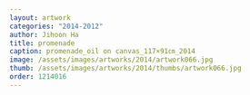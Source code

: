 ```yaml
---
layout: artwork
categories: "2014-2012"
author: Jihoon Ha
title: promenade
caption: promenade_oil on canvas_117×91㎝_2014
image: /assets/images/artworks/2014/artwork066.jpg
thumb: /assets/images/artworks/2014/thumbs/artwork066.jpg
order: 1214016
---
```

